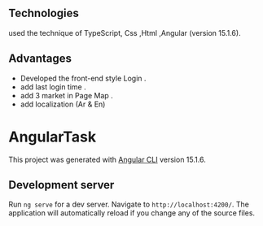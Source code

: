 ## Technologies
   used the technique of TypeScript, Css ,Html ,Angular (version 15.1.6).

## Advantages
- Developed the front-end style Login .
- add last login time .
- add 3 market in Page Map .
- add localization (Ar & En)

# AngularTask

This project was generated with [Angular CLI](https://github.com/angular/angular-cli) version 15.1.6.

## Development server

Run `ng serve` for a dev server. Navigate to `http://localhost:4200/`. The application will automatically reload if you change any of the source files.
